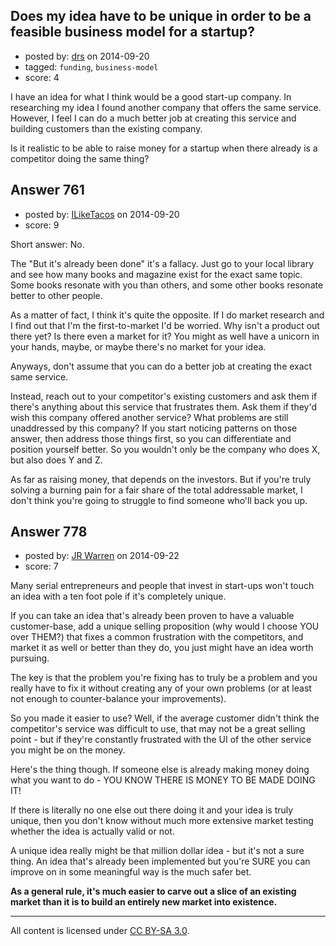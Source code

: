 ## Does my idea have to be unique in order to be a feasible business model for a startup?

- posted by: [drs](https://stackexchange.com/users/1597949/drs) on 2014-09-20
- tagged: `funding`, `business-model`
- score: 4

I have an idea for what I think would be a good start-up company. In researching my idea I found another company that offers the same service. However, I feel I can do a much better job at creating this service and building customers than the existing company.

Is it realistic to be able to raise money for a startup when there already is a competitor doing the same thing?


## Answer 761

- posted by: [ILikeTacos](https://stackexchange.com/users/1382925/iliketacos) on 2014-09-20
- score: 9

Short answer: No. 

The "But it's already been done" it's a fallacy. Just go to your local library and see how many books and magazine exist for the exact same topic. Some books resonate with you than others, and some other books resonate better to other people. 

As a matter of fact, I think it's quite the opposite. If I do market research and I find out that I'm the first-to-market I'd be worried. Why isn't a product out there yet? Is there even a market for it? You might as well have a unicorn in your hands, maybe, or maybe there's no market for your idea. 

Anyways, don't assume that you can do a better job at creating the exact same service. 

Instead, reach out to your competitor's existing customers and ask them if there's anything about this service that frustrates them. Ask them if they'd wish this company offered another service? What problems are still unaddressed by this company? If you start noticing patterns on those answer, then address those things first, so you can differentiate and position yourself better. So you wouldn't only be the company who does X, but also does Y and Z.

As far as raising money, that depends on the investors. But if you're truly solving a burning pain for a fair share of the total addressable market, I don't think you're going to struggle to find someone who'll back you up. 


## Answer 778

- posted by: [JR Warren](https://stackexchange.com/users/1866317/jr-warren) on 2014-09-22
- score: 7

Many serial entrepreneurs and people that invest in start-ups won't touch an idea with a ten foot pole if it's completely unique.

If you can take an idea that's already been proven to have a valuable customer-base, add a unique selling proposition (why would I choose YOU over THEM?) that fixes a common frustration with the competitors, and market it as well or better than they do, you just might have an idea worth pursuing.

The key is that the problem you're fixing has to truly be a problem and you really have to fix it without creating any of your own problems (or at least not enough to counter-balance your improvements).

So you made it easier to use? Well, if the average customer didn't think the competitor's service was difficult to use, that may not be a great selling point - but if they're constantly frustrated with the UI of the other service you might be on the money.


Here's the thing though. If someone else is already making money doing what you want to do - YOU KNOW THERE IS MONEY TO BE MADE DOING IT!

If there is literally no one else out there doing it and your idea is truly unique, then you don't know without much more extensive market testing whether the idea is actually valid or not.  

A unique idea really might be that million dollar idea - but it's not a sure thing. An idea that's already been implemented but you're SURE you can improve on in some meaningful way is the much safer bet.

**As a general rule, it's much easier to carve out a slice of an existing market than it is to build an entirely new market into existence.**



---

All content is licensed under [CC BY-SA 3.0](https://creativecommons.org/licenses/by-sa/3.0/).
